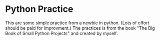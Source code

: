 # Python Practice 
This are some simple practice from a newbie in python. (Lots of effort should be paid for improvment.)
The practices is from the book "The Big Book of Small Python Projects" and created by myself. 
